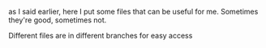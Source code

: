 as I said earlier, here I put some files that can be useful for me. Sometimes they're good, 
sometimes not.

Different files are in different branches for easy access